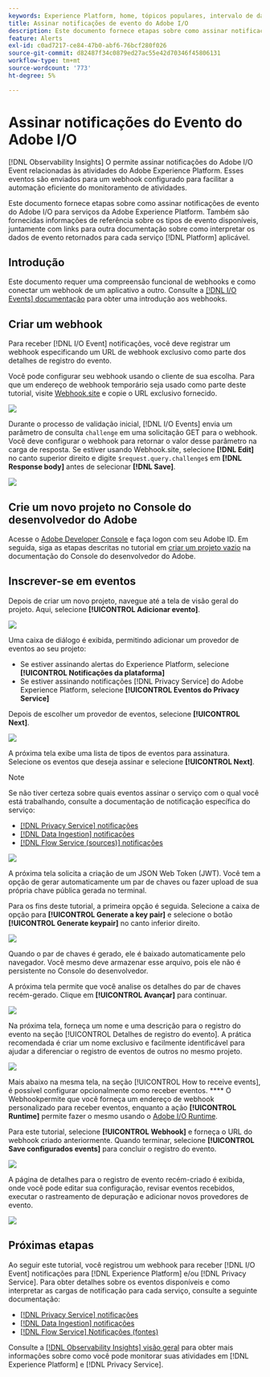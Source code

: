 ```yaml
---
keywords: Experience Platform, home, tópicos populares, intervalo de datas
title: Assinar notificações de evento do Adobe I/O
description: Este documento fornece etapas sobre como assinar notificações de evento do Adobe I/O para serviços da Adobe Experience Platform. Também são fornecidas informações de referência sobre os tipos de evento disponíveis, juntamente com links para outra documentação sobre como interpretar os dados de evento retornados para cada serviço aplicável [!DNL Platform] .
feature: Alerts
exl-id: c0ad7217-ce84-47b0-abf6-76bcf280f026
source-git-commit: d82487f34c0879ed27ac55e42d70346f45806131
workflow-type: tm+mt
source-wordcount: '773'
ht-degree: 5%

---
```


# Assinar notificações do Evento do Adobe I/O

[!DNL Observability Insights] O permite assinar notificações do Adobe I/O Event relacionadas às atividades do Adobe Experience Platform. Esses eventos são enviados para um webhook configurado para facilitar a automação eficiente do monitoramento de atividades.

Este documento fornece etapas sobre como assinar notificações de evento do Adobe I/O para serviços da Adobe Experience Platform. Também são fornecidas informações de referência sobre os tipos de evento disponíveis, juntamente com links para outra documentação sobre como interpretar os dados de evento retornados para cada serviço [!DNL Platform] aplicável.

## Introdução

Este documento requer uma compreensão funcional de webhooks e como conectar um webhook de um aplicativo a outro. Consulte a [[!DNL I/O Events] documentação](https://www.adobe.io/apis/experienceplatform/events/docs.html#!adobedocs/adobeio-events/master/intro/webhook_docs_intro.md) para obter uma introdução aos webhooks.

## Criar um webhook

Para receber [!DNL I/O Event] notificações, você deve registrar um webhook especificando um URL de webhook exclusivo como parte dos detalhes de registro do evento.

Você pode configurar seu webhook usando o cliente de sua escolha. Para que um endereço de webhook temporário seja usado como parte deste tutorial, visite [Webhook.site](https://webhook.site/) e copie o URL exclusivo fornecido.

![](../images/notifications/webhook-url.png)

Durante o processo de validação inicial, [!DNL I/O Events] envia um parâmetro de consulta `challenge` em uma solicitação GET para o webhook. Você deve configurar o webhook para retornar o valor desse parâmetro na carga de resposta. Se estiver usando Webhook.site, selecione **[!DNL Edit]** no canto superior direito e digite `$request.query.challenge$` em **[!DNL Response body]** antes de selecionar **[!DNL Save]**.

![](../images/notifications/response-challenge.png)

## Crie um novo projeto no Console do desenvolvedor do Adobe

Acesse o [Adobe Developer Console](https://www.adobe.com/go/devs_console_ui) e faça logon com seu Adobe ID. Em seguida, siga as etapas descritas no tutorial em [criar um projeto vazio](https://www.adobe.io/apis/experienceplatform/console/docs.html#!AdobeDocs/adobeio-console/master/projects-empty.md) na documentação do Console do desenvolvedor do Adobe.

## Inscrever-se em eventos

Depois de criar um novo projeto, navegue até a tela de visão geral do projeto. Aqui, selecione **[!UICONTROL Adicionar evento]**.

![](../images/notifications/add-event-button.png)

Uma caixa de diálogo é exibida, permitindo adicionar um provedor de eventos ao seu projeto:

* Se estiver assinando alertas do Experience Platform, selecione **[!UICONTROL Notificações da plataforma]**
* Se estiver assinando notificações [!DNL Privacy Service] do Adobe Experience Platform, selecione **[!UICONTROL Eventos do Privacy Service]**

Depois de escolher um provedor de eventos, selecione **[!UICONTROL Next]**.

![](../images/notifications/event-provider.png)

A próxima tela exibe uma lista de tipos de eventos para assinatura. Selecione os eventos que deseja assinar e selecione **[!UICONTROL Next]**.

>[!NOTE]
>
>Se não tiver certeza sobre quais eventos assinar o serviço com o qual você está trabalhando, consulte a documentação de notificação específica do serviço:
>
>* [[!DNL Privacy Service] notificações](../../privacy-service/privacy-events.md)
>* [[!DNL Data Ingestion] notificações](../../ingestion/quality/subscribe-events.md)
>* [[!DNL Flow Service (sources)] notificações](../../sources/notifications.md)


![](../images/notifications/choose-event-subscriptions.png)

A próxima tela solicita a criação de um JSON Web Token (JWT). Você tem a opção de gerar automaticamente um par de chaves ou fazer upload de sua própria chave pública gerada no terminal.

Para os fins deste tutorial, a primeira opção é seguida. Selecione a caixa de opção para **[!UICONTROL Generate a key pair]** e selecione o botão **[!UICONTROL Generate keypair]** no canto inferior direito.

![](../images/notifications/generate-keypair.png)

Quando o par de chaves é gerado, ele é baixado automaticamente pelo navegador. Você mesmo deve armazenar esse arquivo, pois ele não é persistente no Console do desenvolvedor.

A próxima tela permite que você analise os detalhes do par de chaves recém-gerado. Clique em **[!UICONTROL Avançar]** para continuar.

![](../images/notifications/keypair-generated.png)

Na próxima tela, forneça um nome e uma descrição para o registro do evento na seção [!UICONTROL Detalhes de registro do evento]. A prática recomendada é criar um nome exclusivo e facilmente identificável para ajudar a diferenciar o registro de eventos de outros no mesmo projeto.

![](../images/notifications/registration-details.png)

Mais abaixo na mesma tela, na seção [!UICONTROL How to receive events], é possível configurar opcionalmente como receber eventos. **** O Webhookpermite que você forneça um endereço de webhook personalizado para receber eventos, enquanto a ação  **[!UICONTROL Runtime]** permite fazer o mesmo usando o  [Adobe I/O Runtime](https://www.adobe.io/apis/experienceplatform/runtime/docs.html).

Para este tutorial, selecione **[!UICONTROL Webhook]** e forneça o URL do webhook criado anteriormente. Quando terminar, selecione **[!UICONTROL Save configurados events]** para concluir o registro do evento.

![](../images/notifications/receive-events.png)

A página de detalhes para o registro de evento recém-criado é exibida, onde você pode editar sua configuração, revisar eventos recebidos, executar o rastreamento de depuração e adicionar novos provedores de evento.

![](../images/notifications/registration-complete.png)

## Próximas etapas

Ao seguir este tutorial, você registrou um webhook para receber [!DNL I/O Event] notificações para [!DNL Experience Platform] e/ou [!DNL Privacy Service]. Para obter detalhes sobre os eventos disponíveis e como interpretar as cargas de notificação para cada serviço, consulte a seguinte documentação:

* [[!DNL Privacy Service] notificações](../../privacy-service/privacy-events.md)
* [[!DNL Data Ingestion] notificações](../../ingestion/quality/subscribe-events.md)
* [[!DNL Flow Service] Notificações (fontes)](../../sources/notifications.md)

Consulte a [[!DNL Observability Insights] visão geral](../home.md) para obter mais informações sobre como você pode monitorar suas atividades em [!DNL Experience Platform] e [!DNL Privacy Service].
